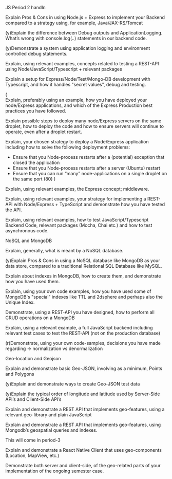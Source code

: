 JS Period 2 handIn


Explain Pros & Cons in using Node.js + Express to implement your Backend compared to a strategy using, for example, Java/JAX-RS/Tomcat

(y)Explain the difference between Debug outputs and ApplicationLogging. What’s wrong with console.log(..) statements in our backend code.

(y)Demonstrate a system using application logging and environment controlled debug statements.

Explain, using relevant examples, concepts related to testing a REST-API using Node/JavaScript/Typescript + relevant packages 

Explain a setup for Express/Node/Test/Mongo-DB development with Typescript, and how it handles "secret values", debug and testing.

(        
Explain, preferably using an example, how you have deployed your node/Express applications, and which of the Express Production best practices you have followed.

Explain possible steps to deploy many node/Express servers on the same droplet, how to deploy the code and how to ensure servers will continue to operate, even after a droplet restart.

Explain, your chosen strategy to deploy a Node/Express application including how to solve the following deployment problems:
- Ensure that you Node-process restarts after a (potential) exception that closed the application
- Ensure that you Node-process restarts after a server (Ubuntu) restart
- Ensure that you can run “many” node-applications on a single droplet on the same port (80)
)

Explain, using relevant examples, the Express concept; middleware.

Explain, using relevant examples, your strategy for implementing a REST-API with Node/Express  + TypeScript and demonstrate how you have tested the API.

Explain, using relevant examples, how to test JavaScript/Typescript Backend Code, relevant packages (Mocha, Chai etc.) and how to test asynchronous code.

NoSQL and MongoDB 

Explain, generally, what is meant by a NoSQL database.

(y)Explain Pros & Cons in using a NoSQL database like MongoDB as your data store, compared to a traditional Relational SQL Database like MySQL.

Explain about indexes in MongoDB, how to create them, and demonstrate how you have used them.

Explain, using your own code examples, how you have used some of MongoDB's "special" indexes like TTL and 2dsphere and perhaps also the Unique Index.

Demonstrate, using a REST-API you have designed, how to perform all CRUD operations on a MongoDB

Explain, using a relevant example, a full JavaScript backend including relevant test cases to test the REST-API (not on the production database)

(r)Demonstrate, using your own code-samples, decisions you have made regarding → normalization vs denormalization

Geo-location and Geojson


Explain and demonstrate basic Geo-JSON, involving as a minimum, Points and Polygons

(y)Explain and demonstrate ways to create Geo-JSON test data

(y)Explain the typical order of longitude and latitude used by Server-Side API’s and Client-Side API’s

Explain and demonstrate a REST API that implements geo-features, using a relevant geo-library and plain JavaScript

Explain and demonstrate a REST API that implements geo-features, using Mongodb’s geospatial queries and indexes.

This will come in period-3

Explain and demonstrate a React Native Client that uses geo-components (Location, MapView, etc.)

Demonstrate both server and client-side, of the geo-related parts of your implementation of the ongoing semester case.

